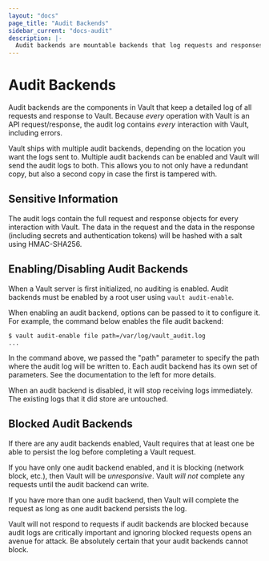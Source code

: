 ```yaml
---
layout: "docs"
page_title: "Audit Backends"
sidebar_current: "docs-audit"
description: |-
  Audit backends are mountable backends that log requests and responses in Vault.
---
```


# Audit Backends

Audit backends are the components in Vault that keep a detailed log
of all requests and response to Vault. Because _every_ operation with
Vault is an API request/response, the audit log contains _every_ interaction
with Vault, including errors.

Vault ships with multiple audit backends, depending on the location you want
the logs sent to. Multiple audit backends can be enabled and Vault will send
the audit logs to both. This allows you to not only have a redundant copy,
but also a second copy in case the first is tampered with.

## Sensitive Information

The audit logs contain the full request and response objects for every
interaction with Vault. The data in the request and the data in the
response (including secrets and authentication tokens) will be hashed
with a salt using HMAC-SHA256.

<!---
The purpose of the hash is so that secrets aren't in plaintext within
your audit logs. However, you're still able to check the value of
secrets by SHA-ing it yourself.
--->

## Enabling/Disabling Audit Backends

When a Vault server is first initialized, no auditing is enabled. Audit
backends must be enabled by a root user using `vault audit-enable`.

When enabling an audit backend, options can be passed to it to configure it.
For example, the command below enables the file audit backend:

```
$ vault audit-enable file path=/var/log/vault_audit.log
...
```

In the command above, we passed the "path" parameter to specify the path
where the audit log will be written to. Each audit backend has its own
set of parameters. See the documentation to the left for more details.

When an audit backend is disabled, it will stop receiving logs immediately.
The existing logs that it did store are untouched.

## Blocked Audit Backends

If there are any audit backends enabled, Vault requires that at least
one be able to persist the log before completing a Vault request.

If you have only one audit backend enabled, and it is blocking (network
block, etc.), then Vault will be _unresponsive_. Vault _will not_ complete
any requests until the audit backend can write.

If you have more than one audit backend, then Vault will complete the request
as long as one audit backend persists the log.

Vault will not respond to requests if audit backends are blocked because
audit logs are critically important and ignoring blocked requests opens
an avenue for attack. Be absolutely certain that your audit backends cannot
block.
